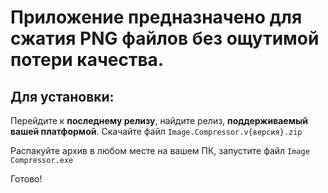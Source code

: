 # Приложение предназначено для сжатия PNG файлов без ощутимой потери качества. 

## Для установки:
Перейдите к **последнему релизу**, найдите релиз, **поддерживаемый вашей платформой**. Скачайте файл `Image.Compressor.v{версия}.zip`

Распакуйте архив в любом месте на вашем ПК, запустите файл `Image Compressor.exe`

Готово!

